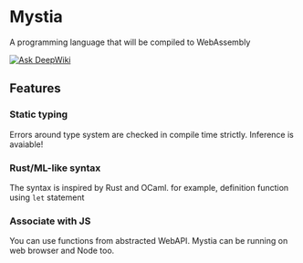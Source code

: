 # Mystia
A programming language that will be compiled to WebAssembly

[![Ask DeepWiki](https://deepwiki.com/badge.svg)](https://deepwiki.com/KajizukaTaichi/mystia)

## Features
### Static typing
Errors around type system are checked in compile time strictly. Inference is avaiable!
### Rust/ML-like syntax
The syntax is inspired by Rust and OCaml. for example, definition function using `let` statement
### Associate with JS
You can use functions from abstracted WebAPI. Mystia can be running on web browser and Node too.
